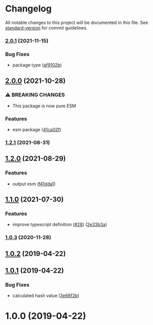 # Changelog

All notable changes to this project will be documented in this file. See [standard-version](https://github.com/conventional-changelog/standard-version) for commit guidelines.

### [2.0.1](https://github.com/justinlettau/hash-value/compare/v2.0.0...v2.0.1) (2021-11-15)


### Bug Fixes

* package type ([af9102b](https://github.com/justinlettau/hash-value/commit/af9102b0e5336c931913a97c4963ad70bd851b52))

## [2.0.0](https://github.com/justinlettau/hash-value/compare/v1.2.1...v2.0.0) (2021-10-28)


### ⚠ BREAKING CHANGES

* This package is now pure ESM

### Features

* esm package ([41ca02f](https://github.com/justinlettau/hash-value/commit/41ca02fdd5531c5ee0bb3147191e3d2377d8c8dc))

### [1.2.1](https://github.com/justinlettau/hash-value/compare/v1.2.0...v1.2.1) (2021-08-31)

## [1.2.0](https://github.com/justinlettau/hash-value/compare/v1.1.0...v1.2.0) (2021-08-29)


### Features

* output esm ([f41dda1](https://github.com/justinlettau/hash-value/commit/f41dda1f401fbdbb6739fbed8929a60538215bac))

## [1.1.0](https://github.com/justinlettau/hash-value/compare/v1.0.3...v1.1.0) (2021-07-30)


### Features

* improve typescript definition ([#28](https://github.com/justinlettau/hash-value/issues/28)) ([2e33b3a](https://github.com/justinlettau/hash-value/commit/2e33b3ac79d0e3d296dd58c473e87f4634dc27e5))

### [1.0.3](https://github.com/justinlettau/hash-value/compare/v1.0.2...v1.0.3) (2020-11-28)

## [1.0.2](https://github.com/justinlettau/hash-value/compare/v1.0.1...v1.0.2) (2019-04-22)



## [1.0.1](https://github.com/justinlettau/hash-value/compare/v1.0.0...v1.0.1) (2019-04-22)


### Bug Fixes

* calculated hash value ([3e66f2b](https://github.com/justinlettau/hash-value/commit/3e66f2b))



# 1.0.0 (2019-04-22)

